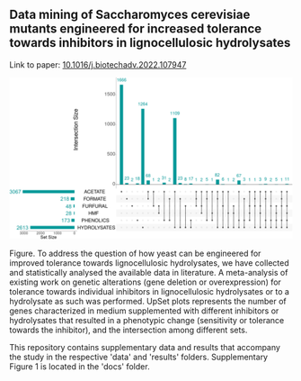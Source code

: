 ## Data mining of Saccharomyces cerevisiae mutants engineered for increased tolerance towards inhibitors in lignocellulosic hydrolysates
Link to paper: [10.1016/j.biotechadv.2022.107947](https://doi.org/10.1016/j.biotechadv.2022.107947)

<img src=https://github.com/JanZrimec/Hydrolysate_inhibitor_review/blob/main/docs/Figure.png alt="drawing" width="600">

Figure. To address the question of how yeast can be engineered for improved tolerance towards lignocellulosic hydrolysates, we have collected and statistically analysed the available data in literature. A meta-analysis of existing work on genetic alterations (gene deletion or overexpression) for tolerance towards individual inhibitors in lignocellulosic hydrolysates or to a hydrolysate as such was performed. UpSet plots represents the number of genes characterized in medium supplemented with different inhibitors or hydrolysates that resulted in a phenotypic change (sensitivity or tolerance towards the inhibitor), and the intersection among different sets.

This repository contains supplementary data and results that accompany the study in the respective 'data' and 'results' folders. Supplementary Figure 1 is located in the 'docs' folder.
